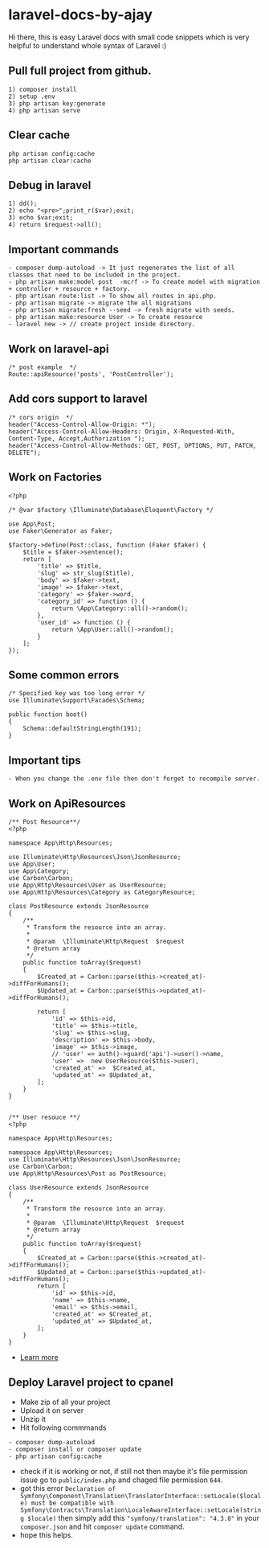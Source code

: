 # laravel-docs-by-ajay
Hi there, this is easy Laravel docs with small code snippets which is very helpful to understand whole syntax of Laravel :)

## Pull full project from github.
```
1) composer install
2) setup .env
3) php artisan key:generate
4) php artisan serve
```

## Clear cache
```
php artisan config:cache
php artisan clear:cache
```

## Debug in laravel
```
1) dd();
2) echo "<pre>";print_r($var);exit;
3) echo $var;exit;
4) return $request->all();
```

## Important commands
```
- composer dump-autoload -> It just regenerates the list of all classes that need to be included in the project.
- php artisan make:model post  -mcrf -> To create model with migration + controller + resource + factory.
- php artisan route:list -> To show all routes in api.php.
- php artisan migrate -> migrate the all migrations
- php artisan migrate:fresh --seed -> fresh migrate with seeds.
- php artisan make:resource User -> To create resource
- laravel new -> // create project inside directory.
```

## Work on laravel-api
```
/* post example  */
Route::apiResource('posts', 'PostController');
```

## Add cors support to laravel
```
/* cors origin  */
header("Access-Control-Allow-Origin: *");
header("Access-Control-Allow-Headers: Origin, X-Requested-With, Content-Type, Accept,Authorization ");
header("Access-Control-Allow-Methods: GET, POST, OPTIONS, PUT, PATCH, DELETE");
```

## Work on Factories
```
<?php

/* @var $factory \Illuminate\Database\Eloquent\Factory */

use App\Post;
use Faker\Generator as Faker;

$factory->define(Post::class, function (Faker $faker) {
    $title = $faker->sentence();
    return [
        'title' => $title,
        'slug' => str_slug($title),
        'body' => $faker->text,
        'image' => $faker->text,
        'category' => $faker->word,
        'category_id' => function () {
            return \App\Category::all()->random();
        },
        'user_id' => function () {
            return \App\User::all()->random();
        }
    ];
});
```

## Some common errors
```
/* Specified key was too long error */
use Illuminate\Support\Facades\Schema;

public function boot()
{
    Schema::defaultStringLength(191);
}
```

## Important tips
```
- When you change the .env file then don't forget to recompile server.
```

## Work on ApiResources
```
/** Post Resource**/
<?php

namespace App\Http\Resources;

use Illuminate\Http\Resources\Json\JsonResource;
use App\User;
use App\Category;
use Carbon\Carbon;
use App\Http\Resources\User as UserResource;
use App\Http\Resources\Category as CategoryResource;

class PostResource extends JsonResource
{
    /**
     * Transform the resource into an array.
     *
     * @param  \Illuminate\Http\Request  $request
     * @return array
     */
    public function toArray($request)
    {
        $Created_at = Carbon::parse($this->created_at)->diffForHumans();
        $Updated_at = Carbon::parse($this->updated_at)->diffForHumans();

        return [
            'id' => $this->id,
            'title' => $this->title,
            'slug' => $this->slug,
            'description' => $this->body,
            'image' => $this->image,
            // 'user' => auth()->guard('api')->user()->name,
            'user' =>  new UserResource($this->user),
            'created_at' =>  $Created_at,
            'updated_at' => $Updated_at,
        ];
    }
}


/** User resouce **/
<?php

namespace App\Http\Resources;

namespace App\Http\Resources;
use Illuminate\Http\Resources\Json\JsonResource;
use Carbon\Carbon; 
use App\Http\Resources\Post as PostResource;

class UserResource extends JsonResource
{
    /**
     * Transform the resource into an array.
     *
     * @param  \Illuminate\Http\Request  $request
     * @return array
     */
    public function toArray($request)
    {
        $Created_at = Carbon::parse($this->created_at)->diffForHumans();
        $Updated_at = Carbon::parse($this->updated_at)->diffForHumans();
        return [
            'id' => $this->id,
            'name' => $this->name,
            'email' => $this->email,
            'created_at' => $Created_at,
            'updated_at' => $Updated_at,
        ];
    }
}
```
+ [Learn more](https://github.com/ajaymarathe/bootcatch-blogging-api-routes-laravel/tree/master/app/Http/Resources)

## Deploy Laravel project to cpanel

- Make zip of all your project
- Upload it on server
- Unzip it
- Hit following commmands
```
- composer dump-autoload
- composer install or composer update
- php artisan config:cache
```
- check if it is working or not, if still not then maybe it's file permission issue go to `public/index.php` and chaged file permission `644`.
- got this error `Declaration of Symfony\Component\Translation\TranslatorInterface::setLocale($locale) must be compatible with Symfony\Contracts\Translation\LocaleAwareInterface::setLocale(string $locale)`
 then simply add this ` "symfony/translation": "4.3.8" ` in your `composer.json` and hit `composer update` command.
- hope this helps.

